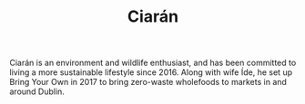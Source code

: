 ﻿---
layout: post
title: Ciarán

category: team

image:
  teaser : team/ciaran.jpg
---

Ciarán is an environment and wildlife enthusiast, and has been committed to living a more sustainable lifestyle since 2016. Along with wife Íde, he set up Bring Your Own in 2017 to bring zero-waste wholefoods to markets in and around Dublin. 
